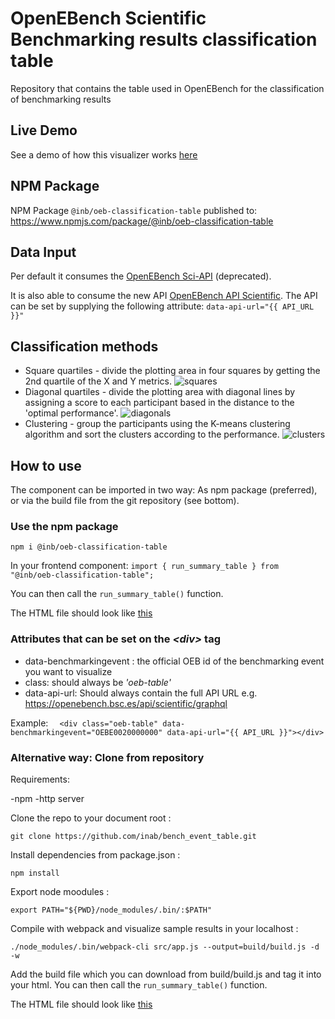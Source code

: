 # OpenEBench Scientific Benchmarking results classification table
Repository that contains the table used in OpenEBench for the classification of benchmarking results

## Live Demo
See a demo of how this visualizer works [here](https://inab.github.io/bench_event_table/)

## NPM Package
NPM Package `@inb/oeb-classification-table` published to: https://www.npmjs.com/package/@inb/oeb-classification-table

## Data Input
Per default it consumes the [OpenEBench Sci-API](https://openebench.bsc.es/sciapi/) (deprecated).

It is also able to consume the new API [OpenEBench API Scientific](https://dev-openebench.bsc.es/api/scientific/). 
The API can be set by supplying the following attribute: `data-api-url="{{ API_URL }}"`


## Classification methods
* Square quartiles - divide the plotting area in four squares by getting the 2nd quartile of the X and Y metrics.
![squares](pictures/sqr_example.png)
* Diagonal quartiles - divide the plotting area with diagonal lines by assigning a score to each participant based in the distance to the 'optimal performance'.
![diagonals](pictures/diag_example.png)
* Clustering - group the participants using the K-means clustering algorithm and sort the clusters according to the performance.
![clusters](pictures/clusters_example.png)

## How to use

The component can be imported in two way: As npm package (preferred), or via the build file from the git repository (see bottom).

### Use the npm package

`npm i @inb/oeb-classification-table`

In your frontend component:
`import { run_summary_table } from "@inb/oeb-classification-table";`

You can then call the `run_summary_table()` function.  

The HTML file should look like [this](./index.html)


### Attributes that can be set on the _<div\>_ tag

-   data-benchmarkingevent : the official OEB id of the benchmarking event you want to visualize
-   class: should always be *'oeb-table'*
-   data-api-url: Should always contain the full API URL e.g. https://openebench.bsc.es/api/scientific/graphql

Example:
`	<div class="oeb-table" data-benchmarkingevent="OEBE0020000000" data-api-url="{{ API_URL }}"></div> `

### Alternative way: Clone from repository

Requirements:

-npm
-http server

Clone the repo to your document root :
```
git clone https://github.com/inab/bench_event_table.git
```

Install dependencies from package.json :
```
npm install 
```

Export node moodules :
```
export PATH="${PWD}/node_modules/.bin/:$PATH"
```
Compile with webpack and visualize sample results in your localhost :
```
./node_modules/.bin/webpack-cli src/app.js --output=build/build.js -d -w
```
Add the build file which you can download from build/build.js and tag it into your html. You can then call the `run_summary_table()` function.  

The HTML file should look like [this](./index.html)
